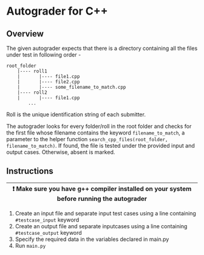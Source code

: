 # Autograder for C++

## Overview

The given autograder expects that there is a directory containing all the files under test in following order -

    root_folder
        |---- roll1
        |       |---- file1.cpp
        |       |---- file2.cpp
        |       |---- some_filename_to_match.cpp
        |---- roll2
        |       |---- file1.cpp
            ...

Roll is the unique identification string of each submitter.

The autograder looks for every folder/roll in the root folder and checks for the first file whose filename contains the keyword ```filename_to_match```, a parameter to the helper function ```search_cpp_files(root_folder, filename_to_match)```. If found, the file is tested under the provided input and output cases. Otherwise, absent is marked.

<!-- ## Modes

- **Concise:** Only shows if the testcase was passed or failed
- **Standard:** Shows passed if test case was passed, shows line-by-line comparision of actual and expected outputs if test case was failed
- **Verbose:** Shows line-by-line comparision of actual and expected outputs for each test case -->

## Instructions

| :exclamation:  Make sure you have g++ compiler installed on your system before running the autograder|
|-----------------------------------------|
1. Create an input file and separate input test cases using a line containing ```#testcase_input``` keyword
2. Create an output file and separate inputcases using a line containing ```#testcase_output``` keyword
3. Specify the required data in the variables declared in main.py
4. Run ```main.py``` 
